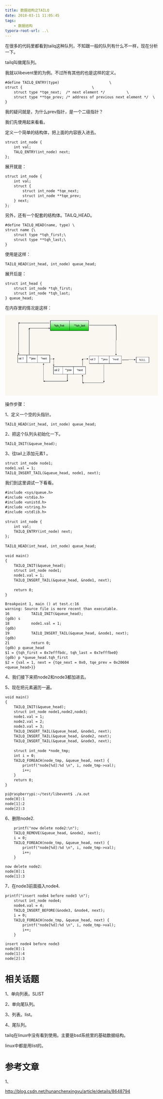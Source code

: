 ```yaml
---
title: 数据结构之TAILQ
date: 2018-03-11 11:05:45
tags:
	- 数据结构
typora-root-url: ..\
---
```




在很多的代码里都看到tailq这种队列，不知跟一般的队列有什么不一样，现在分析一下。

tailq叫做尾队列。



我就以libevent里的为例。不过所有其他的也是这样的定义。

```
#define TAILQ_ENTRY(type)						\
struct {								\
	struct type *tqe_next;	/* next element */			\
	struct type **tqe_prev;	/* address of previous next element */	\
}
```

我的疑问就是，为什么prev指针，是一个二级指针？



我们先使用起来看看。

定义一个简单的结构体，把上面的内容嵌入进去。

```
struct int_node {
    int val;
    TALQ_ENTRY(int_node) next;
};
```

展开就是：

```
struct int_node {
    int val;
    struct {
        struct int_node *tqe_next;
        struct int_node **tqe_prev;
    } next;
};
```

另外，还有一个配套的结构体。TAILQ_HEAD。

```
#define TAILQ_HEAD(name, type) \
struct name {\
    struct type *tqh_first;\
    struct type **tqh_last;\
}
```

使用是这样：

```
TAILQ_HEAD(int_head, int_node) queue_head;
```

展开后是：

```
struct int_head {
    struct int_node *tqh_first;
    struct int_node *tqh_last;
} queue_head;
```



在内存里的情况是这样：

![tailq数据结构](/images/tailq数据结构.png)

操作步骤：

1、定义一个空的头指针。

```
TAILQ_HEAD(int_head, int_node) queue_head;
```

2、把这个队列头初始化一下。

```
TAILQ_INIT(&queue_head);
```

3、往tail上添加元素1 。

```
struct int_node node1;
node1.val = 1;
TAILQ_INSERT_TAIL(&queue_head, node1, next);
```

我们到这里调试一下看看。

```
#include <sys/queue.h>
#include <stdio.h>
#include <unistd.h>
#include <string.h>
#include <stdlib.h>

struct int_node {
    int val;
    TAILQ_ENTRY(int_node) next;
};

TAILQ_HEAD(int_head, int_node) queue_head;

void main()
{
    TAILQ_INIT(&queue_head);
    struct int_node node1;
    node1.val = 1;
    TAILQ_INSERT_TAIL(&queue_head, &node1, next);
    
    return 0;
}
```

```
Breakpoint 1, main () at test.c:16
warning: Source file is more recent than executable.
16          TAILQ_INIT(&queue_head);
(gdb) s
18          node1.val = 1;
(gdb) 
19          TAILQ_INSERT_TAIL(&queue_head, &node1, next);
(gdb) 
21          return 0;
(gdb) p queue_head
$1 = {tqh_first = 0x7efffbdc, tqh_last = 0x7efffbe0}
(gdb) p *queue_head.tqh_first 
$2 = {val = 1, next = {tqe_next = 0x0, tqe_prev = 0x20604 <queue_head>}}
```

4、我们接下来把node2和node3都加进去。

5、现在把元素遍历一遍。

```
void main()
{
    TAILQ_INIT(&queue_head);
    struct int_node node1,node2,node3;
    node1.val = 1;
    node2.val = 2;
    node3.val = 3;
    TAILQ_INSERT_TAIL(&queue_head, &node1, next);
    TAILQ_INSERT_TAIL(&queue_head, &node2, next);
    TAILQ_INSERT_TAIL(&queue_head, &node3, next);
    
    struct int_node *node_tmp;
    int i = 0;
    TAILQ_FOREACH(node_tmp, &queue_head, next) {
        printf("node[%d]:%d \n", i, node_tmp->val);
        i++;
    }
    return 0;
}
```

```
pi@raspberrypi:~/test/libevent$ ./a.out 
node[0]:1 
node[1]:2 
node[2]:3 
```

6、删除node2.

```
    printf("now delete node2:\n");
    TAILQ_REMOVE(&queue_head, &node2, next);
    i = 0;
    TAILQ_FOREACH(node_tmp, &queue_head, next) {
        printf("node[%d]:%d \n", i, node_tmp->val);
        i++;
    }
```

```
now delete node2:
node[0]:1 
node[1]:3 
```

7、在node3前面插入node4.

```
printf("insert node4 before node3 \n");
    struct int_node node4;
    node4.val = 4;
    TAILQ_INSERT_BEFORE(&node3, &node4, next);
    i = 0;
    TAILQ_FOREACH(node_tmp, &queue_head, next) {
        printf("node[%d]:%d \n", i, node_tmp->val);
        i++;
    }
```

```
insert node4 before node3 
node[0]:1 
node[1]:4 
node[2]:3 
```

# 相关话题

1、单向列表。SLIST

2、单向尾队列。

3、列表。list。

4、尾队列。



tailq在linux中没有看到使用。主要是bsd系统里的基础数据结构。

linux中都是用list的。





# 参考文章

1、

http://blog.csdn.net/hunanchenxingyu/article/details/8648794
